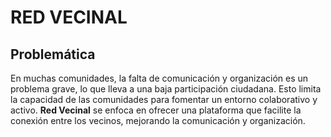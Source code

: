 # RED VECINAL

## Problemática
En muchas comunidades, la falta de comunicación y organización es un problema grave, lo que lleva a una baja participación ciudadana. Esto limita la capacidad de las comunidades para fomentar un entorno colaborativo y activo. **Red Vecinal** se enfoca en ofrecer una plataforma que facilite la conexión entre los vecinos, mejorando la comunicación y organización. 
